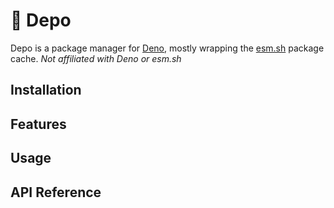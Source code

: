 # 🚚 Depo 

Depo is a package manager for [Deno](https://deno.land/), mostly wrapping the [esm.sh](https://esm.sh) package cache.
*Not affiliated with Deno or esm.sh*

## Installation

## Features

## Usage

## API Reference